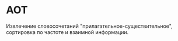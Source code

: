 # AOT
Извлечение словосочетаний "прилагательное-существительное", сортировка по частоте и взаимной информации.
